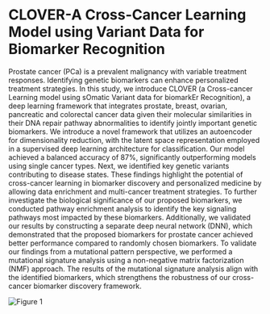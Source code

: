 # CLOVER-A Cross-Cancer Learning Model using Variant Data for Biomarker Recognition

Prostate cancer (PCa) is a prevalent malignancy with variable treatment responses. Identifying genetic biomarkers can enhance
personalized treatment strategies. In this study, we introduce CLOVER (a Cross-cancer Learning model using sOmatic Variant data
for biomarkEr Recognition), a deep learning framework that integrates prostate, breast, ovarian, pancreatic and colorectal cancer
data given their molecular similarities in their DNA repair pathway abnormalities to identify jointly important genetic biomarkers.
We introduce a novel framework that utilizes an autoencoder for dimensionality reduction, with the latent space representation
employed in a supervised deep learning architecture for classification. Our model achieved a balanced accuracy of 87%, significantly
outperforming models using single cancer types. Next, we identified key genetic variants contributing to disease states. These
findings highlight the potential of cross-cancer learning in biomarker discovery and personalized medicine by allowing data enrichment
and multi-cancer treatment strategies. To further investigate the biological significance of our proposed biomarkers, we conducted
pathway enrichment analysis to identify the key signaling pathways most impacted by these biomarkers. Additionally, we validated
our results by constructing a separate deep neural network (DNN), which demonstrated that the proposed biomarkers for prostate
cancer achieved better performance compared to randomly chosen biomarkers. To validate our findings from a mutational pattern
perspective, we performed a mutational signature analysis using a non-negative matrix factorization (NMF) approach. The results of
the mutational signature analysis align with the identified biomarkers, which strengthens the robustness of our cross-cancer biomarker
discovery framework.





![Figure 1](https://github.com/user-attachments/assets/c62c0fb5-4b0b-4c96-94ab-dd2b979a1789)
